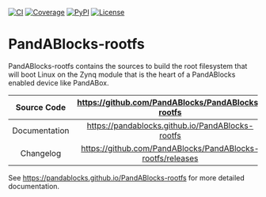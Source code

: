 [![CI](https://github.com/PandABlocks/PandABlocks-rootfs/actions/workflows/ci.yml/badge.svg)](https://github.com/PandABlocks/PandABlocks-rootfs/actions/workflows/ci.yml)
[![Coverage](https://codecov.io/gh/PandABlocks/PandABlocks-rootfs/branch/master/graph/badge.svg)](https://codecov.io/gh/PandABlocks/PandABlocks-rootfs)
[![PyPI](https://img.shields.io/pypi/v/pandablocks.svg)](https://pypi.org/project/pandablocks)
[![License](https://img.shields.io/badge/License-Apache%202.0-blue.svg)](https://opensource.org/licenses/Apache-2.0)

# PandABlocks-rootfs

PandABlocks-rootfs contains the sources to build the root filesystem that
will boot Linux on the Zynq module that is the heart of a PandABlocks enabled
device like PandABox.

Source Code     | <https://github.com/PandABlocks/PandABlocks-rootfs>
:---:           | :---:
Documentation   | <https://pandablocks.github.io/PandABlocks-rootfs>
Changelog       | <https://github.com/PandABlocks/PandABlocks-rootfs/releases>

<!-- README only content. Anything below this line won't be included in index.md -->

See https://pandablocks.github.io/PandABlocks-rootfs for more detailed documentation.
